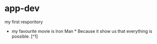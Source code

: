 # app-dev
my first resporitory
* my favourite movie is Iron Man *
Because it show us that everything is possible. [^1]
